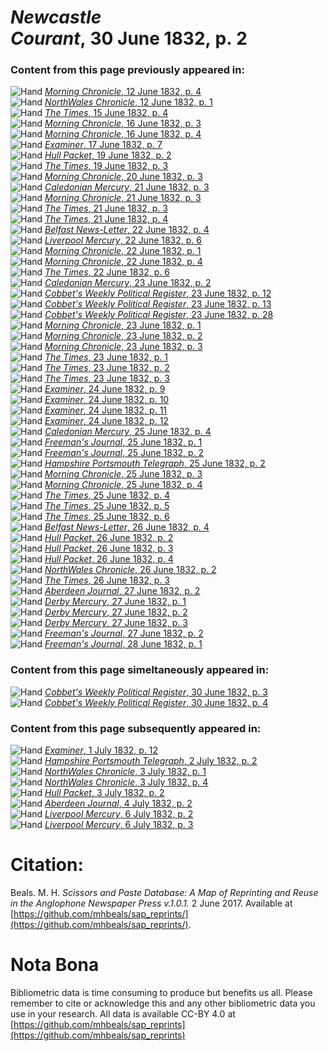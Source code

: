 # *Newcastle Courant*, 30 June 1832, p. 2  
  
### Content from this page previously appeared in:  
![Hand](http://scissorsandpaste.net/wp-content/uploads/2017/06/smallhandpointer.png) [*Morning Chronicle*, 12 June 1832, p. 4](https://mhbeals.github.io/sap_html/Morning-Chronicle/Morning-Chronicle-12-June-1832-p-4)  
![Hand](http://scissorsandpaste.net/wp-content/uploads/2017/06/smallhandpointer.png) [*NorthWales Chronicle*, 12 June 1832, p. 1](https://mhbeals.github.io/sap_html/NorthWales-Chronicle/NorthWales-Chronicle-12-June-1832-p-1)  
![Hand](http://scissorsandpaste.net/wp-content/uploads/2017/06/smallhandpointer.png) [*The Times*, 15 June 1832, p. 4](https://mhbeals.github.io/sap_html/The-Times/The-Times-15-June-1832-p-4)  
![Hand](http://scissorsandpaste.net/wp-content/uploads/2017/06/smallhandpointer.png) [*Morning Chronicle*, 16 June 1832, p. 3](https://mhbeals.github.io/sap_html/Morning-Chronicle/Morning-Chronicle-16-June-1832-p-3)  
![Hand](http://scissorsandpaste.net/wp-content/uploads/2017/06/smallhandpointer.png) [*Morning Chronicle*, 16 June 1832, p. 4](https://mhbeals.github.io/sap_html/Morning-Chronicle/Morning-Chronicle-16-June-1832-p-4)  
![Hand](http://scissorsandpaste.net/wp-content/uploads/2017/06/smallhandpointer.png) [*Examiner*, 17 June 1832, p. 7](https://mhbeals.github.io/sap_html/Examiner/Examiner-17-June-1832-p-7)  
![Hand](http://scissorsandpaste.net/wp-content/uploads/2017/06/smallhandpointer.png) [*Hull Packet*, 19 June 1832, p. 2](https://mhbeals.github.io/sap_html/Hull-Packet/Hull-Packet-19-June-1832-p-2)  
![Hand](http://scissorsandpaste.net/wp-content/uploads/2017/06/smallhandpointer.png) [*The Times*, 19 June 1832, p. 3](https://mhbeals.github.io/sap_html/The-Times/The-Times-19-June-1832-p-3)  
![Hand](http://scissorsandpaste.net/wp-content/uploads/2017/06/smallhandpointer.png) [*Morning Chronicle*, 20 June 1832, p. 3](https://mhbeals.github.io/sap_html/Morning-Chronicle/Morning-Chronicle-20-June-1832-p-3)  
![Hand](http://scissorsandpaste.net/wp-content/uploads/2017/06/smallhandpointer.png) [*Caledonian Mercury*, 21 June 1832, p. 3](https://mhbeals.github.io/sap_html/Caledonian-Mercury/Caledonian-Mercury-21-June-1832-p-3)  
![Hand](http://scissorsandpaste.net/wp-content/uploads/2017/06/smallhandpointer.png) [*Morning Chronicle*, 21 June 1832, p. 3](https://mhbeals.github.io/sap_html/Morning-Chronicle/Morning-Chronicle-21-June-1832-p-3)  
![Hand](http://scissorsandpaste.net/wp-content/uploads/2017/06/smallhandpointer.png) [*The Times*, 21 June 1832, p. 3](https://mhbeals.github.io/sap_html/The-Times/The-Times-21-June-1832-p-3)  
![Hand](http://scissorsandpaste.net/wp-content/uploads/2017/06/smallhandpointer.png) [*The Times*, 21 June 1832, p. 4](https://mhbeals.github.io/sap_html/The-Times/The-Times-21-June-1832-p-4)  
![Hand](http://scissorsandpaste.net/wp-content/uploads/2017/06/smallhandpointer.png) [*Belfast News-Letter*, 22 June 1832, p. 4](https://mhbeals.github.io/sap_html/Belfast-News-Letter/Belfast-News-Letter-22-June-1832-p-4)  
![Hand](http://scissorsandpaste.net/wp-content/uploads/2017/06/smallhandpointer.png) [*Liverpool Mercury*, 22 June 1832, p. 6](https://mhbeals.github.io/sap_html/Liverpool-Mercury/Liverpool-Mercury-22-June-1832-p-6)  
![Hand](http://scissorsandpaste.net/wp-content/uploads/2017/06/smallhandpointer.png) [*Morning Chronicle*, 22 June 1832, p. 1](https://mhbeals.github.io/sap_html/Morning-Chronicle/Morning-Chronicle-22-June-1832-p-1)  
![Hand](http://scissorsandpaste.net/wp-content/uploads/2017/06/smallhandpointer.png) [*Morning Chronicle*, 22 June 1832, p. 4](https://mhbeals.github.io/sap_html/Morning-Chronicle/Morning-Chronicle-22-June-1832-p-4)  
![Hand](http://scissorsandpaste.net/wp-content/uploads/2017/06/smallhandpointer.png) [*The Times*, 22 June 1832, p. 6](https://mhbeals.github.io/sap_html/The-Times/The-Times-22-June-1832-p-6)  
![Hand](http://scissorsandpaste.net/wp-content/uploads/2017/06/smallhandpointer.png) [*Caledonian Mercury*, 23 June 1832, p. 2](https://mhbeals.github.io/sap_html/Caledonian-Mercury/Caledonian-Mercury-23-June-1832-p-2)  
![Hand](http://scissorsandpaste.net/wp-content/uploads/2017/06/smallhandpointer.png) [*Cobbet's Weekly Political Register*, 23 June 1832, p. 12](https://mhbeals.github.io/sap_html/Cobbet's-Weekly-Political-Register/Cobbet's-Weekly-Political-Register-23-June-1832-p-12)  
![Hand](http://scissorsandpaste.net/wp-content/uploads/2017/06/smallhandpointer.png) [*Cobbet's Weekly Political Register*, 23 June 1832, p. 13](https://mhbeals.github.io/sap_html/Cobbet's-Weekly-Political-Register/Cobbet's-Weekly-Political-Register-23-June-1832-p-13)  
![Hand](http://scissorsandpaste.net/wp-content/uploads/2017/06/smallhandpointer.png) [*Cobbet's Weekly Political Register*, 23 June 1832, p. 28](https://mhbeals.github.io/sap_html/Cobbet's-Weekly-Political-Register/Cobbet's-Weekly-Political-Register-23-June-1832-p-28)  
![Hand](http://scissorsandpaste.net/wp-content/uploads/2017/06/smallhandpointer.png) [*Morning Chronicle*, 23 June 1832, p. 1](https://mhbeals.github.io/sap_html/Morning-Chronicle/Morning-Chronicle-23-June-1832-p-1)  
![Hand](http://scissorsandpaste.net/wp-content/uploads/2017/06/smallhandpointer.png) [*Morning Chronicle*, 23 June 1832, p. 2](https://mhbeals.github.io/sap_html/Morning-Chronicle/Morning-Chronicle-23-June-1832-p-2)  
![Hand](http://scissorsandpaste.net/wp-content/uploads/2017/06/smallhandpointer.png) [*Morning Chronicle*, 23 June 1832, p. 3](https://mhbeals.github.io/sap_html/Morning-Chronicle/Morning-Chronicle-23-June-1832-p-3)  
![Hand](http://scissorsandpaste.net/wp-content/uploads/2017/06/smallhandpointer.png) [*The Times*, 23 June 1832, p. 1](https://mhbeals.github.io/sap_html/The-Times/The-Times-23-June-1832-p-1)  
![Hand](http://scissorsandpaste.net/wp-content/uploads/2017/06/smallhandpointer.png) [*The Times*, 23 June 1832, p. 2](https://mhbeals.github.io/sap_html/The-Times/The-Times-23-June-1832-p-2)  
![Hand](http://scissorsandpaste.net/wp-content/uploads/2017/06/smallhandpointer.png) [*The Times*, 23 June 1832, p. 3](https://mhbeals.github.io/sap_html/The-Times/The-Times-23-June-1832-p-3)  
![Hand](http://scissorsandpaste.net/wp-content/uploads/2017/06/smallhandpointer.png) [*Examiner*, 24 June 1832, p. 9](https://mhbeals.github.io/sap_html/Examiner/Examiner-24-June-1832-p-9)  
![Hand](http://scissorsandpaste.net/wp-content/uploads/2017/06/smallhandpointer.png) [*Examiner*, 24 June 1832, p. 10](https://mhbeals.github.io/sap_html/Examiner/Examiner-24-June-1832-p-10)  
![Hand](http://scissorsandpaste.net/wp-content/uploads/2017/06/smallhandpointer.png) [*Examiner*, 24 June 1832, p. 11](https://mhbeals.github.io/sap_html/Examiner/Examiner-24-June-1832-p-11)  
![Hand](http://scissorsandpaste.net/wp-content/uploads/2017/06/smallhandpointer.png) [*Examiner*, 24 June 1832, p. 12](https://mhbeals.github.io/sap_html/Examiner/Examiner-24-June-1832-p-12)  
![Hand](http://scissorsandpaste.net/wp-content/uploads/2017/06/smallhandpointer.png) [*Caledonian Mercury*, 25 June 1832, p. 4](https://mhbeals.github.io/sap_html/Caledonian-Mercury/Caledonian-Mercury-25-June-1832-p-4)  
![Hand](http://scissorsandpaste.net/wp-content/uploads/2017/06/smallhandpointer.png) [*Freeman's Journal*, 25 June 1832, p. 1](https://mhbeals.github.io/sap_html/Freeman's-Journal/Freeman's-Journal-25-June-1832-p-1)  
![Hand](http://scissorsandpaste.net/wp-content/uploads/2017/06/smallhandpointer.png) [*Freeman's Journal*, 25 June 1832, p. 2](https://mhbeals.github.io/sap_html/Freeman's-Journal/Freeman's-Journal-25-June-1832-p-2)  
![Hand](http://scissorsandpaste.net/wp-content/uploads/2017/06/smallhandpointer.png) [*Hampshire Portsmouth Telegraph*, 25 June 1832, p. 2](https://mhbeals.github.io/sap_html/Hampshire-Portsmouth-Telegraph/Hampshire-Portsmouth-Telegraph-25-June-1832-p-2)  
![Hand](http://scissorsandpaste.net/wp-content/uploads/2017/06/smallhandpointer.png) [*Morning Chronicle*, 25 June 1832, p. 3](https://mhbeals.github.io/sap_html/Morning-Chronicle/Morning-Chronicle-25-June-1832-p-3)  
![Hand](http://scissorsandpaste.net/wp-content/uploads/2017/06/smallhandpointer.png) [*Morning Chronicle*, 25 June 1832, p. 4](https://mhbeals.github.io/sap_html/Morning-Chronicle/Morning-Chronicle-25-June-1832-p-4)  
![Hand](http://scissorsandpaste.net/wp-content/uploads/2017/06/smallhandpointer.png) [*The Times*, 25 June 1832, p. 4](https://mhbeals.github.io/sap_html/The-Times/The-Times-25-June-1832-p-4)  
![Hand](http://scissorsandpaste.net/wp-content/uploads/2017/06/smallhandpointer.png) [*The Times*, 25 June 1832, p. 5](https://mhbeals.github.io/sap_html/The-Times/The-Times-25-June-1832-p-5)  
![Hand](http://scissorsandpaste.net/wp-content/uploads/2017/06/smallhandpointer.png) [*The Times*, 25 June 1832, p. 6](https://mhbeals.github.io/sap_html/The-Times/The-Times-25-June-1832-p-6)  
![Hand](http://scissorsandpaste.net/wp-content/uploads/2017/06/smallhandpointer.png) [*Belfast News-Letter*, 26 June 1832, p. 4](https://mhbeals.github.io/sap_html/Belfast-News-Letter/Belfast-News-Letter-26-June-1832-p-4)  
![Hand](http://scissorsandpaste.net/wp-content/uploads/2017/06/smallhandpointer.png) [*Hull Packet*, 26 June 1832, p. 2](https://mhbeals.github.io/sap_html/Hull-Packet/Hull-Packet-26-June-1832-p-2)  
![Hand](http://scissorsandpaste.net/wp-content/uploads/2017/06/smallhandpointer.png) [*Hull Packet*, 26 June 1832, p. 3](https://mhbeals.github.io/sap_html/Hull-Packet/Hull-Packet-26-June-1832-p-3)  
![Hand](http://scissorsandpaste.net/wp-content/uploads/2017/06/smallhandpointer.png) [*Hull Packet*, 26 June 1832, p. 4](https://mhbeals.github.io/sap_html/Hull-Packet/Hull-Packet-26-June-1832-p-4)  
![Hand](http://scissorsandpaste.net/wp-content/uploads/2017/06/smallhandpointer.png) [*NorthWales Chronicle*, 26 June 1832, p. 2](https://mhbeals.github.io/sap_html/NorthWales-Chronicle/NorthWales-Chronicle-26-June-1832-p-2)  
![Hand](http://scissorsandpaste.net/wp-content/uploads/2017/06/smallhandpointer.png) [*The Times*, 26 June 1832, p. 3](https://mhbeals.github.io/sap_html/The-Times/The-Times-26-June-1832-p-3)  
![Hand](http://scissorsandpaste.net/wp-content/uploads/2017/06/smallhandpointer.png) [*Aberdeen Journal*, 27 June 1832, p. 2](https://mhbeals.github.io/sap_html/Aberdeen-Journal/Aberdeen-Journal-27-June-1832-p-2)  
![Hand](http://scissorsandpaste.net/wp-content/uploads/2017/06/smallhandpointer.png) [*Derby Mercury*, 27 June 1832, p. 1](https://mhbeals.github.io/sap_html/Derby-Mercury/Derby-Mercury-27-June-1832-p-1)  
![Hand](http://scissorsandpaste.net/wp-content/uploads/2017/06/smallhandpointer.png) [*Derby Mercury*, 27 June 1832, p. 2](https://mhbeals.github.io/sap_html/Derby-Mercury/Derby-Mercury-27-June-1832-p-2)  
![Hand](http://scissorsandpaste.net/wp-content/uploads/2017/06/smallhandpointer.png) [*Derby Mercury*, 27 June 1832, p. 3](https://mhbeals.github.io/sap_html/Derby-Mercury/Derby-Mercury-27-June-1832-p-3)  
![Hand](http://scissorsandpaste.net/wp-content/uploads/2017/06/smallhandpointer.png) [*Freeman's Journal*, 27 June 1832, p. 2](https://mhbeals.github.io/sap_html/Freeman's-Journal/Freeman's-Journal-27-June-1832-p-2)  
![Hand](http://scissorsandpaste.net/wp-content/uploads/2017/06/smallhandpointer.png) [*Freeman's Journal*, 28 June 1832, p. 1](https://mhbeals.github.io/sap_html/Freeman's-Journal/Freeman's-Journal-28-June-1832-p-1)  
  
### Content from this page simeltaneously appeared in:  
![Hand](http://scissorsandpaste.net/wp-content/uploads/2017/06/smallhandpointer.png) [*Cobbet's Weekly Political Register*, 30 June 1832, p. 3](https://mhbeals.github.io/sap_html/Cobbet's-Weekly-Political-Register/Cobbet's-Weekly-Political-Register-30-June-1832-p-3)  
![Hand](http://scissorsandpaste.net/wp-content/uploads/2017/06/smallhandpointer.png) [*Cobbet's Weekly Political Register*, 30 June 1832, p. 4](https://mhbeals.github.io/sap_html/Cobbet's-Weekly-Political-Register/Cobbet's-Weekly-Political-Register-30-June-1832-p-4)  
  
### Content from this page subsequently appeared in:  
![Hand](http://scissorsandpaste.net/wp-content/uploads/2017/06/smallhandpointer.png) [*Examiner*, 1 July 1832, p. 12](https://mhbeals.github.io/sap_html/Examiner/Examiner-1-July-1832-p-12)  
![Hand](http://scissorsandpaste.net/wp-content/uploads/2017/06/smallhandpointer.png) [*Hampshire Portsmouth Telegraph*, 2 July 1832, p. 2](https://mhbeals.github.io/sap_html/Hampshire-Portsmouth-Telegraph/Hampshire-Portsmouth-Telegraph-2-July-1832-p-2)  
![Hand](http://scissorsandpaste.net/wp-content/uploads/2017/06/smallhandpointer.png) [*NorthWales Chronicle*, 3 July 1832, p. 1](https://mhbeals.github.io/sap_html/NorthWales-Chronicle/NorthWales-Chronicle-3-July-1832-p-1)  
![Hand](http://scissorsandpaste.net/wp-content/uploads/2017/06/smallhandpointer.png) [*NorthWales Chronicle*, 3 July 1832, p. 4](https://mhbeals.github.io/sap_html/NorthWales-Chronicle/NorthWales-Chronicle-3-July-1832-p-4)  
![Hand](http://scissorsandpaste.net/wp-content/uploads/2017/06/smallhandpointer.png) [*Hull Packet*, 3 July 1832, p. 2](https://mhbeals.github.io/sap_html/Hull-Packet/Hull-Packet-3-July-1832-p-2)  
![Hand](http://scissorsandpaste.net/wp-content/uploads/2017/06/smallhandpointer.png) [*Aberdeen Journal*, 4 July 1832, p. 2](https://mhbeals.github.io/sap_html/Aberdeen-Journal/Aberdeen-Journal-4-July-1832-p-2)  
![Hand](http://scissorsandpaste.net/wp-content/uploads/2017/06/smallhandpointer.png) [*Liverpool Mercury*, 6 July 1832, p. 2](https://mhbeals.github.io/sap_html/Liverpool-Mercury/Liverpool-Mercury-6-July-1832-p-2)  
![Hand](http://scissorsandpaste.net/wp-content/uploads/2017/06/smallhandpointer.png) [*Liverpool Mercury*, 6 July 1832, p. 3](https://mhbeals.github.io/sap_html/Liverpool-Mercury/Liverpool-Mercury-6-July-1832-p-3)  


# Citation: 

Beals. M. H. *Scissors and Paste Database: A Map of Reprinting and Reuse in the Anglophone Newspaper Press v.1.0.1.* 2 June 2017. Available at [https://github.com/mhbeals/sap_reprints/](https://github.com/mhbeals/sap_reprints/). 

# Nota Bona

Bibliometric data is time consuming to produce but benefits us all. Please remember to cite or acknowledge this and any other bibliometric data you use in your research. All data is available CC-BY 4.0 at [https://github.com/mhbeals/sap_reprints](https://github.com/mhbeals/sap_reprints)